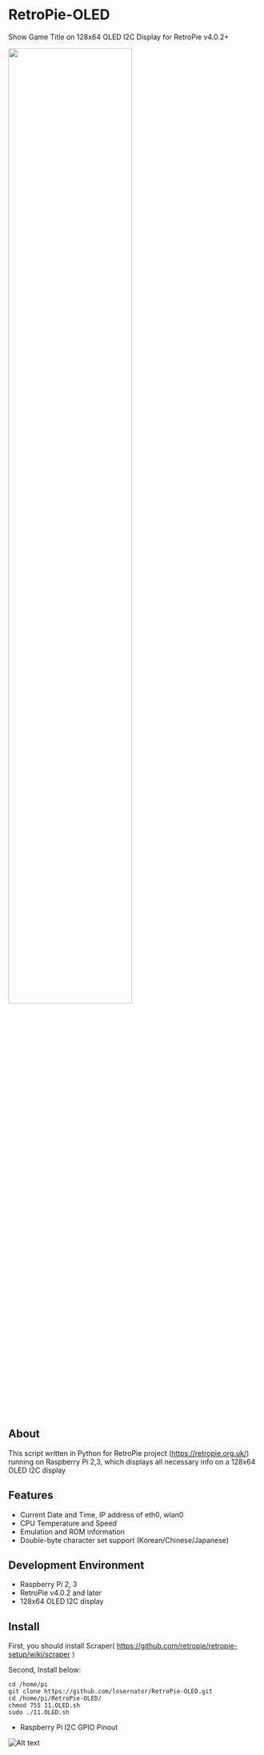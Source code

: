 # RetroPie-OLED
Show Game Title on 128x64 OLED I2C Display for RetroPie v4.0.2+

<img src="https://github.com/zzeromin/RetroPie-OLED/blob/master/RetroPie-OLED01.jpg" width="70%" height="70%">

## About
This script written in Python for RetroPie project (https://retropie.org.uk/) 
running on Raspberry Pi 2,3, which displays all necessary info on a 128x64 OLED I2C display

## Features
* Current Date and Time, IP address of eth0, wlan0
* CPU Temperature and Speed
* Emulation and ROM information
* Double-byte character set support (Korean/Chinese/Japanese)

## Development Environment
* Raspberry Pi 2, 3
* RetroPie v4.0.2 and later
* 128x64 OLED I2C display

## Install

First, you should install Scraper( https://github.com/retropie/retropie-setup/wiki/scraper )

Second, Install below:
<pre><code>cd /home/pi
git clone https://github.com/losernator/RetroPie-OLED.git
cd /home/pi/RetroPie-OLED/
chmod 755 11.OLED.sh
sudo ./11.OLED.sh
</code></pre>

* Raspberry Pi I2C GPIO Pinout

![Alt text](https://i.imgur.com/WTPHzsf.png)
